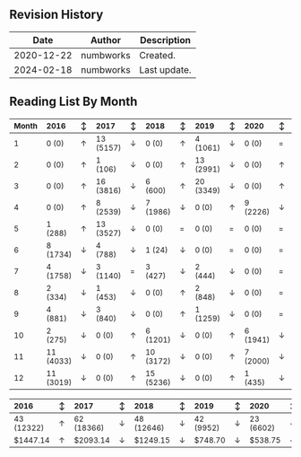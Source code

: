 ## Revision History

|Date|Author|Description|
|---|---|---|
|2020-12-22|numbworks|Created.|
|2024-02-18|numbworks|Last update.|

## Reading List By Month

| <sub>Month</sub>   | <sub>2016</sub>      | <sub>↕</sub>   | <sub>2017</sub>      | <sub>↕</sub>   | <sub>2018</sub>      | <sub>↕</sub>   | <sub>2019</sub>      | <sub>↕</sub>   | <sub>2020</sub>     | <sub>↕</sub>   | <sub>2021</sub>      | <sub>↕</sub>   | <sub>2022</sub>    | <sub>↕</sub>   | <sub>2023</sub>     | <sub>↕</sub>   | <sub>2024</sub>    |
|:-------------------|:---------------------|:---------------|:---------------------|:---------------|:---------------------|:---------------|:---------------------|:---------------|:--------------------|:---------------|:---------------------|:---------------|:-------------------|:---------------|:--------------------|:---------------|:-------------------|
| <sub>1</sub>       | <sub>0 (0)</sub>     | <sub>↑</sub>   | <sub>13 (5157)</sub> | <sub>↓</sub>   | <sub>0 (0)</sub>     | <sub>↑</sub>   | <sub>4 (1061)</sub>  | <sub>↓</sub>   | <sub>0 (0)</sub>    | <sub>=</sub>   | <sub>0 (0)</sub>     | <sub>=</sub>   | <sub>0 (0)</sub>   | <sub>=</sub>   | <sub>0 (0)</sub>    | <sub>↑</sub>   | <sub>3 (855)</sub> |
| <sub>2</sub>       | <sub>0 (0)</sub>     | <sub>↑</sub>   | <sub>1 (106)</sub>   | <sub>↓</sub>   | <sub>0 (0)</sub>     | <sub>↑</sub>   | <sub>13 (2991)</sub> | <sub>↓</sub>   | <sub>0 (0)</sub>    | <sub>↑</sub>   | <sub>11 (1289)</sub> | <sub>↓</sub>   | <sub>0 (0)</sub>   | <sub>=</sub>   | <sub>0 (0)</sub>    | <sub>=</sub>   | <sub>0 (0)</sub>   |
| <sub>3</sub>       | <sub>0 (0)</sub>     | <sub>↑</sub>   | <sub>16 (3816)</sub> | <sub>↓</sub>   | <sub>6 (600)</sub>   | <sub>↑</sub>   | <sub>20 (3349)</sub> | <sub>↓</sub>   | <sub>0 (0)</sub>    | <sub>↑</sub>   | <sub>2 (612)</sub>   | <sub>↓</sub>   | <sub>0 (0)</sub>   | <sub>↑</sub>   | <sub>1 (139)</sub>  | <sub></sub>    | <sub></sub>        |
| <sub>4</sub>       | <sub>0 (0)</sub>     | <sub>↑</sub>   | <sub>8 (2539)</sub>  | <sub>↓</sub>   | <sub>7 (1986)</sub>  | <sub>↓</sub>   | <sub>0 (0)</sub>     | <sub>↑</sub>   | <sub>9 (2226)</sub> | <sub>↓</sub>   | <sub>0 (0)</sub>     | <sub>=</sub>   | <sub>0 (0)</sub>   | <sub>=</sub>   | <sub>0 (0)</sub>    | <sub></sub>    | <sub></sub>        |
| <sub>5</sub>       | <sub>1 (288)</sub>   | <sub>↑</sub>   | <sub>13 (3527)</sub> | <sub>↓</sub>   | <sub>0 (0)</sub>     | <sub>=</sub>   | <sub>0 (0)</sub>     | <sub>=</sub>   | <sub>0 (0)</sub>    | <sub>=</sub>   | <sub>0 (0)</sub>     | <sub>=</sub>   | <sub>0 (0)</sub>   | <sub>=</sub>   | <sub>0 (0)</sub>    | <sub></sub>    | <sub></sub>        |
| <sub>6</sub>       | <sub>8 (1734)</sub>  | <sub>↓</sub>   | <sub>4 (788)</sub>   | <sub>↓</sub>   | <sub>1 (24)</sub>    | <sub>↓</sub>   | <sub>0 (0)</sub>     | <sub>=</sub>   | <sub>0 (0)</sub>    | <sub>=</sub>   | <sub>0 (0)</sub>     | <sub>=</sub>   | <sub>0 (0)</sub>   | <sub>↑</sub>   | <sub>8 (642)</sub>  | <sub></sub>    | <sub></sub>        |
| <sub>7</sub>       | <sub>4 (1758)</sub>  | <sub>↓</sub>   | <sub>3 (1140)</sub>  | <sub>=</sub>   | <sub>3 (427)</sub>   | <sub>↓</sub>   | <sub>2 (444)</sub>   | <sub>↓</sub>   | <sub>0 (0)</sub>    | <sub>=</sub>   | <sub>0 (0)</sub>     | <sub>=</sub>   | <sub>0 (0)</sub>   | <sub>=</sub>   | <sub>0 (0)</sub>    | <sub></sub>    | <sub></sub>        |
| <sub>8</sub>       | <sub>2 (334)</sub>   | <sub>↓</sub>   | <sub>1 (453)</sub>   | <sub>↓</sub>   | <sub>0 (0)</sub>     | <sub>↑</sub>   | <sub>2 (848)</sub>   | <sub>↓</sub>   | <sub>0 (0)</sub>    | <sub>=</sub>   | <sub>0 (0)</sub>     | <sub>=</sub>   | <sub>0 (0)</sub>   | <sub>↑</sub>   | <sub>4 (1170)</sub> | <sub></sub>    | <sub></sub>        |
| <sub>9</sub>       | <sub>4 (881)</sub>   | <sub>↓</sub>   | <sub>3 (840)</sub>   | <sub>↓</sub>   | <sub>0 (0)</sub>     | <sub>↑</sub>   | <sub>1 (1259)</sub>  | <sub>↓</sub>   | <sub>0 (0)</sub>    | <sub>=</sub>   | <sub>0 (0)</sub>     | <sub>↑</sub>   | <sub>1 (360)</sub> | <sub>↑</sub>   | <sub>9 (1969)</sub> | <sub></sub>    | <sub></sub>        |
| <sub>10</sub>      | <sub>2 (275)</sub>   | <sub>↓</sub>   | <sub>0 (0)</sub>     | <sub>↑</sub>   | <sub>6 (1201)</sub>  | <sub>↓</sub>   | <sub>0 (0)</sub>     | <sub>↑</sub>   | <sub>6 (1941)</sub> | <sub>↓</sub>   | <sub>0 (0)</sub>     | <sub>=</sub>   | <sub>0 (0)</sub>   | <sub>=</sub>   | <sub>0 (0)</sub>    | <sub></sub>    | <sub></sub>        |
| <sub>11</sub>      | <sub>11 (4033)</sub> | <sub>↓</sub>   | <sub>0 (0)</sub>     | <sub>↑</sub>   | <sub>10 (3172)</sub> | <sub>↓</sub>   | <sub>0 (0)</sub>     | <sub>↑</sub>   | <sub>7 (2000)</sub> | <sub>↓</sub>   | <sub>0 (0)</sub>     | <sub>=</sub>   | <sub>0 (0)</sub>   | <sub>=</sub>   | <sub>0 (0)</sub>    | <sub></sub>    | <sub></sub>        |
| <sub>12</sub>      | <sub>11 (3019)</sub> | <sub>↓</sub>   | <sub>0 (0)</sub>     | <sub>↑</sub>   | <sub>15 (5236)</sub> | <sub>↓</sub>   | <sub>0 (0)</sub>     | <sub>↑</sub>   | <sub>1 (435)</sub>  | <sub>↓</sub>   | <sub>0 (0)</sub>     | <sub>=</sub>   | <sub>0 (0)</sub>   | <sub>↑</sub>   | <sub>3 (588)</sub>  | <sub></sub>    | <sub></sub>        |

| <sub>2016</sub>       | <sub>↕</sub>   | <sub>2017</sub>       | <sub>↕</sub>   | <sub>2018</sub>       | <sub>↕</sub>   | <sub>2019</sub>      | <sub>↕</sub>   | <sub>2020</sub>      | <sub>↕</sub>   | <sub>2021</sub>      | <sub>↕</sub>   | <sub>2022</sub>    | <sub>↕</sub>   | <sub>2023</sub>      | <sub>↕</sub>   | <sub>2024</sub>    |
|:----------------------|:---------------|:----------------------|:---------------|:----------------------|:---------------|:---------------------|:---------------|:---------------------|:---------------|:---------------------|:---------------|:-------------------|:---------------|:---------------------|:---------------|:-------------------|
| <sub>43 (12322)</sub> | <sub>↑</sub>   | <sub>62 (18366)</sub> | <sub>↓</sub>   | <sub>48 (12646)</sub> | <sub>↓</sub>   | <sub>42 (9952)</sub> | <sub>↓</sub>   | <sub>23 (6602)</sub> | <sub>↓</sub>   | <sub>13 (1901)</sub> | <sub>↓</sub>   | <sub>1 (360)</sub> | <sub>↑</sub>   | <sub>25 (4508)</sub> | <sub>↓</sub>   | <sub>3 (855)</sub> |
| <sub>$1447.14</sub>   | <sub>↑</sub>   | <sub>$2093.14</sub>   | <sub>↓</sub>   | <sub>$1249.15</sub>   | <sub>↓</sub>   | <sub>$748.70</sub>   | <sub>↓</sub>   | <sub>$538.75</sub>   | <sub>↓</sub>   | <sub>$169.92</sub>   | <sub>↓</sub>   | <sub>$49.99</sub>  | <sub>↑</sub>   | <sub>$594.80</sub>   | <sub>↓</sub>   | <sub>$132.47</sub> |
